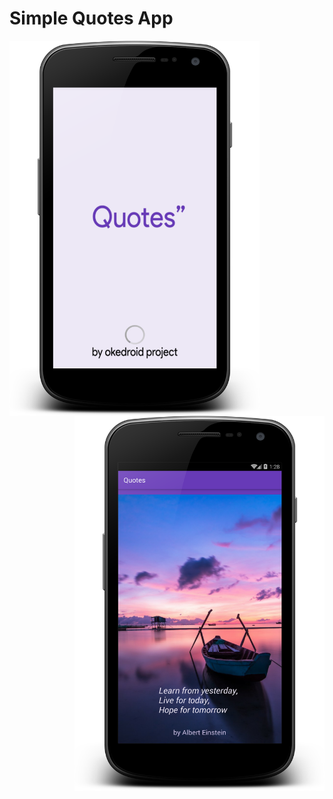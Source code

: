 # Simple Quotes App
<a href="url"><img src="https://raw.githubusercontent.com/fathurzero/basicapp/master/splash.png" align="left" height="600" width="400" ></a>
<a href="url"><img src="https://raw.githubusercontent.com/fathurzero/basicapp/master/main.png" align="right" height="600" width="400" ></a>
